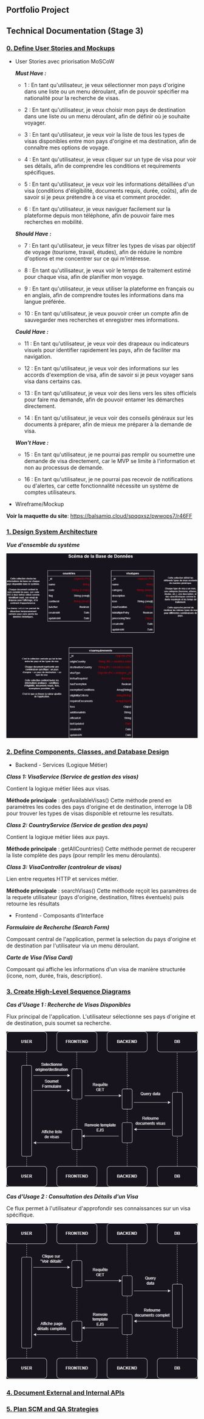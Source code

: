 ## Portfolio Project
## Technical Documentation (Stage 3)

### <ins>0. Define User Stories and Mockups</ins>

- User Stories avec priorisation MoSCoW

    ***Must Have :***

    - 1 : En tant qu'utilisateur, je veux sélectionner mon pays d'origine dans une liste ou un menu déroulant, afin de pouvoir spécifier ma nationalité pour la recherche de visas.

    - 2 : En tant qu'utilisateur, je veux choisir mon pays de destination dans une liste ou un menu déroulant, afin de définir où je souhaite voyager.

    - 3 : En tant qu'utilisateur, je veux voir la liste de tous les types de visas disponibles entre mon pays d'origine et ma destination, afin de connaître mes options de voyage.

    - 4 : En tant qu'utilisateur, je veux cliquer sur un type de visa pour voir ses détails, afin de comprendre les conditions et requirements spécifiques.

    - 5 : En tant qu'utilisateur, je veux voir les informations détaillées d'un visa (conditions d'éligibilité, documents requis, durée, coûts), afin de savoir si je peux prétendre à ce visa et comment procéder.

    - 6 : En tant qu'utilisateur, je veux naviguer facilement sur la plateforme depuis mon téléphone, afin de pouvoir faire mes recherches en mobilité.

    ***Should Have :***

    - 7 : En tant qu'utilisateur, je veux filtrer les types de visas par objectif de voyage (tourisme, travail, études), afin de réduire le nombre d'options et me concentrer sur ce qui m'intéresse.

    - 8 : En tant qu'utilisateur, je veux voir le temps de traitement estimé pour chaque visa, afin de planifier mon voyage.

    - 9 : En tant qu'utilisateur, je veux utiliser la plateforme en français ou en anglais, afin de comprendre toutes les informations dans ma langue préférée.

    - 10 : En tant qu'utilisateur, je veux pouvoir créer un compte afin de sauvegarder mes recherches et enregistrer mes informations.

    ***Could Have :***

    - 11 : En tant qu'utilisateur, je veux voir des drapeaux ou indicateurs visuels pour identifier rapidement les pays, afin de faciliter ma navigation.

    - 12 : En tant qu'utilisateur, je veux voir des informations sur les accords d'exemption de visa, afin de savoir si je peux voyager sans visa dans certains cas.

    - 13 : En tant qu'utilisateur, je veux voir des liens vers les sites officiels pour faire ma demande, afin de pouvoir entamer les démarches directement.

    - 14 : En tant qu'utilisateur, je veux voir des conseils généraux sur les documents à préparer, afin de mieux me préparer à la demande de visa.

    ***Won't Have :***

    - 15 : En tant qu'utilisateur, je ne pourrai pas remplir ou soumettre une demande de visa directement, car le MVP se limite à l'information et non au processus de demande.

    - 16 : En tant qu'utilisateur, je ne pourrai pas recevoir de notifications ou d'alertes, car cette fonctionnalité nécessite un système de comptes utilisateurs.

- Wireframe/Mockup

**Voir la maquette du site**: https://balsamiq.cloud/spqqxsz/pwwops7/r46FF

### <ins>1. Design System Architecture</ins>

***Vue d'ensemble du système***

![Architecture base de données](./images/schema_db.png)

### <ins>2. Define Components, Classes, and Database Design</ins>

- Backend - Services (Logique Métier)

***Class 1: VisaService (Service de gestion des visas)***

Contient la logique métier liées aux visas.

**Méthode principale** : getAvailableVisas()
    Cette méthode prend en paramètres les codes des pays d'origine et de destination, interroge la DB pour trouver les types de visas disponible et retourne les resultats.

***Class 2: CountryService (Service de gestion des pays)***

Contient la logique métier liées aux pays.

**Méthode principale** : getAllCountries()
    Cette méthode permet de recuperer la liste complète des pays (pour remplir les menu déroulants).

***Class 3: VisaController (controleur de visas)***

Lien entre requetes HTTP et services métier.

**Méthode principale** : searchVisas()
    Cette méthode reçoit les paramètres de la requete utilisateur (pays d'origine, destination, filtres éventuels) puis retourne les résultats

- Frontend - Composants d'Interface

***Formulaire de Recherche (Search Form)***

Composant central de l'application, permet la selection du pays d'origine et de destination par l'utilisateur via un menu déroulant.

***Carte de Visa (Visa Card)***

Composant qui affiche les informations d'un visa de manière structurée (icone, nom, durée, frais, description).


### <ins>3. Create High-Level Sequence Diagrams</ins>

***Cas d'Usage 1 : Recherche de Visas Disponibles***

Flux principal de l'application. L'utilisateur sélectionne ses pays d'origine et de destination, puis soumet sa recherche.

![Sequence Diagram 1](./images/cas_1_recherche_visas.png)

***Cas d'Usage 2 : Consultation des Détails d'un Visa***

Ce flux permet à l'utilisateur d'approfondir ses connaissances sur un visa spécifique.

![Sequence Diagram 2](./images/cas_2_voir_details.png)

### <ins>4. Document External and Internal APIs</ins>

### <ins>5. Plan SCM and QA Strategies</ins>
